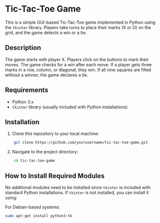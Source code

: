 # Tic-Tac-Toe Game

This is a simple GUI-based Tic-Tac-Toe game implemented in Python using the `tkinter` library. Players take turns to place their marks (X or O) on the grid, and the game detects a win or a tie.

## Description

The game starts with player X. Players click on the buttons to mark their moves. The game checks for a win after each move. If a player gets three marks in a row, column, or diagonal, they win. If all nine squares are filled without a winner, the game declares a tie.

## Requirements

- Python 3.x
- `tkinter` library (usually included with Python installations)

## Installation

1. Clone this repository to your local machine:
```bash
    git clone https://github.com/yourusername/tic-tac-toe-game.git
```

2. Navigate to the project directory:
```bash
    cd tic-tac-toe-game
```

## How to Install Required Modules

No additional modules need to be installed since `tkinter` is included with standard Python installations. If `tkinter` is not installed, you can install it using:

For Debian-based systems:
```bash
sudo apt-get install python3-tk
```
